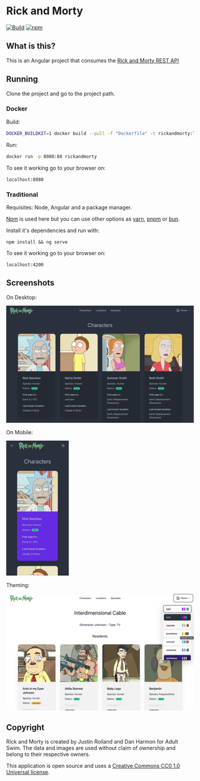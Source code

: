 # Rick and Morty

[![Build][docker-build-badge]][docker-build-link]
[![npm][license-icon]][license-link]

## What is this?

This is an Angular project that consumes the [Rick and Morty REST API][api-link]

## Running

Clone the project and go to the project path.

### Docker

Build:
```zsh
DOCKER_BUILDKIT=1 docker build --pull -f "Dockerfile" -t rickandmorty:latest "."
```

Run:
```zsh
docker run -p 8080:80 rickandmorty
```

To see it working go to your browser on:

```browser
localhost:8080
```

### Traditional

Requisites: Node, Angular and a package manager.

[Npm][npm-link] is used here but you can use other options as [yarn][yarn-link], [pnpm][pnpm-link] or [bun][bun-link].

Install it's dependencies and run with:

```shell
npm install && ng serve
```

To see it working go to your browser on:

```browser
localhost:4200
```

## Screenshots

On Desktop:

<img src="./screenshots/desktop-dark.png" style="width:40em; height:auto"/>

On Mobile:

<img src="./screenshots/mobile-dark.png" style="width:12em; height:auto"/>

Theming:

<img src="./screenshots/theming.png" style="width:40em; height:auto"/>

## Copyright

Rick and Morty is created by Justin Roiland and Dan Harmon for Adult Swim. The data and images are used without claim of ownership and belong to their respective owners.

This application is open source and uses a [Creative Commons CC0 1.0 Universal license][license-link].

[docker-build-link]: https://github.com/vitormmatos/vitormmatos.github.io/actions/workflows/build.yml
[docker-build-badge]: https://github.com/vitormmatos/vitormmatos.github.io/actions/workflows/build.yml/badge.svg?branch=main
[license-icon]: https://flat.badgen.net/npm/license/cc-md
[license-link]: https://github.com/idleberg/Creative-Commons-Markdown/blob/main/4.0/zero.markdown
[api-link]: https://rickandmortyapi.com/
[npm-link]: https://www.npmjs.com/
[yarn-link]: https://yarnpkg.com/
[pnpm-link]: https://pnpm.io/
[bun-link]: https://bun.sh/
